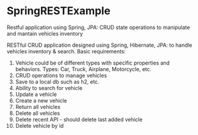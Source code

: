 # SpringRESTExample
Restful application using Spring, JPA: CRUD state operations to manipulate and mantain vehicles inventory

RESTful CRUD application designed using Spring, Hibernate, JPA: to handle vehicles inventory & search. 
Basic requirements: 
1) Vehicle could be of different types with specific properties and behaviors.
   Types: Car, Truck, Airplane, Motorcycle, etc.
2) CRUD operations to manage vehicles
3) Save to a local db such as h2, etc.
4) Ability to search for vehicle
5) Update a vehicle
6) Create a new vehicle
7) Return all vehicles
8) Delete all vehicles
9) Delete recent API - should delete last added vehicle
10) Delete vehicle by id
